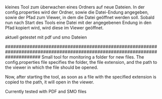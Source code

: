 kleines Tool zum überwachen eines Ordners auf neue Dateien. In der config.properties wird der Ordner, sowie die Datei-Endung angegeben, sowie der Pfad zum Viewer, in dem die Datei geöffnet werden soll.
Sobald nun nach Start des Tools eine Datei mit der angegebenen Endung in den Pfad kopiert wird, wird diese im Viewer geöffnet.

aktuell getestet mit pdf und smo Dateien

#############################################################################################################################
Small tool for monitoring a folder for new files. The config.properties file specifies the folder, the file extension, and the path to the viewer in which the file should be opened.

Now, after starting the tool, as soon as a file with the specified extension is copied to the path, it will open in the viewer.

Currently tested with PDF and SMO files

